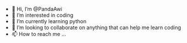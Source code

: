 - 👋 Hi, I’m @PandaAwi
- 👀 I’m interested in coding
- 🌱 I’m currently learning python
- 💞️ I’m looking to collaborate on anything that can help me learn coding
- 📫 How to reach me ...

<!---
PandaAwi/PandaAwi is a ✨ special ✨ repository because its `README.md` (this file) appears on your GitHub profile.
You can click the Preview link to take a look at your changes.
--->
